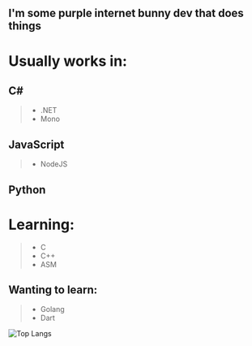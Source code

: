 <a href="https://github.com/Obimydudee/Obimydudee">
<img alt="" src="https://komarev.com/ghpvc/?username=Obimydudee&style=flat-square&color=7a0de0">
</a>

## I'm some purple internet bunny dev that does things

# Usually works in:
## C#
> - .NET
> - Mono
## JavaScript
> - NodeJS
## Python


# Learning:
> - C
> - C++
> - ASM

## Wanting to learn:
> - Golang
> - Dart


![Top Langs](https://github-readme-stats.vercel.app//api/top-langs/?username=Obimydudee&count_private=false&show_icons=true&bg_color=121212&title_color=7f00ff&text_color=cccccc&icon_color=ac07bf&border_color=7f00ff)

